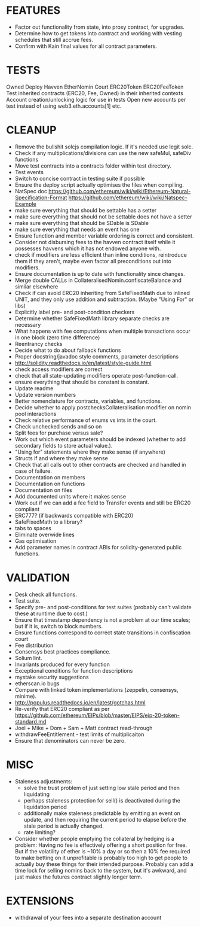 FEATURES
========
* Factor out functionality from state, into proxy contract, for upgrades.
* Determine how to get tokens into contract and working with vesting schedules that still accrue fees.
* Confirm with Kain final values for all contract parameters.

TESTS
=====
Owned
Deploy
Havven
EtherNomin
Court
ERC20Token
ERC20FeeToken
Test inherited contracts (ERC20, Fee, Owned) in their inherited contexts
Account creation/unlocking logic for use in tests
Open new accounts per test instead of using web3.eth.accounts[1] etc.


CLEANUP
=======
* Remove the bullshit solcjs compilation logic. If it's needed use legit solc.
* Check if any multiplications/divisions can use the new safeMul, safeDiv functions
* Move test contracts into a contracts folder within test directory.
* Test events
* Switch to concise contract in testing suite if possible
* Ensure the deploy script actually optimises the files when compiling.
* NatSpec doc https://github.com/ethereum/wiki/wiki/Ethereum-Natural-Specification-Format https://github.com/ethereum/wiki/wiki/Natspec-Example
* make sure everything that should be settable has a setter
* make sure everything that should not be settable does not have a setter
* make sure everything that should be SDable is SDable
* make sure everything that needs an event has one
* Ensure function and member variable ordering is correct and consistent.
* Consider not disbursing fees to the havven contract itself while it possesses havvens which it has not endowed anyone with.
* check if modifiers are less efficient than inline conditions, reintroduce them if they aren't, maybe even factor all preconditions out into modifiers.
* Ensure documentation is up to date with functionality since changes.
* Merge double CALLs in CollateralisedNomin.confiscateBalance and similar elsewhere
* Check if can avoid ERC20 inheriting from SafeFixedMath due to inlined UNIT, and they only use addition and subtraction. (Maybe "Using For" or libs)
* Explicitly label pre- and post-condition checkers
* Determine whether SafeFixedMath library separate checks are necessary
* What happens with fee computations when multiple transactions occur in one block (zero time difference)
* Reentrancy checks
* Decide what to do about fallback functions
* Proper docstring/javadoc style comments, parameter descriptions
* http://solidity.readthedocs.io/en/latest/style-guide.html
* check access modifiers are correct
* check that all state-updating modifiers operate post-function-call.
* ensure everything that should be constant is constant.
* Update readme
* Update version numbers
* Better nomenclature for contracts, variables, and functions.
* Decide whether to apply postchecksCollateralisation modifier on nomin pool interactions
* Check relative performance of enums vs ints in the court.
* Check unchecked sends and so on
* Split fees for purchase versus sale?
* Work out which event parameters should be indexed (whether to add secondary fields to store actual value.).
* "Using for" statements where they make sense (if anywhere)
* Structs if and where they make sense
* Check that all calls out to other contracts are checked and handled in case of failure.
* Documentation on members
* Documentation on functions
* Documentation on files
* Add documented units where it makes sense
* Work out if we can add a fee field to Transfer events and still be ERC20 compliant
* ERC777? (if backwards compatible with ERC20)
* SafeFixedMath to a library?
* tabs to spaces
* Eliminate overwide lines
* Gas optimisation
* Add parameter names in contract ABIs for solidity-generated public functions.

VALIDATION
==========
* Desk check all functions.
* Test suite.
* Specify pre- and post-conditions for test suites (probably can't validate these at runtime due to cost.)
* Ensure that timestamp dependency is not a problem at our time scales; but if it is, switch to block numbers.
* Ensure functions correspond to correct state transitions in confiscation court
* Fee distribution
* Consensys best practices compliance.
* Solium lint.
* Invariants produced for every function
* Exceptional conditions for function descriptions
* mystake security suggestions
* etherscan.io bugs
* Compare with linked token implementations (zeppelin, consensys, minime).
* http://populus.readthedocs.io/en/latest/gotchas.html
* Re-verify that ERC20 compliant as per https://github.com/ethereum/EIPs/blob/master/EIPS/eip-20-token-standard.md
* Joel + Mike + Dom + Sam + Matt contract read-through
* withdrawFeeEntitlement - test limits of multiplicaiton
* Ensure that denominators can never be zero.

MISC
====
* Staleness adjustments:
    - solve the trust problem of just setting low stale period and then liquidating
    - perhaps staleness protection for sell() is deactivated during the liquidation period
    - additionally make staleness predictable by emitting an event on update, and then requiring the current period to elapse before the stale period is actually changed.
    - rate limiting?
* Consider whether people emptying the collateral by hedging is a problem:
    Having no fee is effectively offering a short position for free. But if the volatility of ether is ~10% a day or so
    then a 10% fee required to make betting on it unprofitable is probably too high to get people to actually buy these things for their intended purpose.
    Probably can add a time lock for selling nomins back to the system, but it's awkward, and just makes the futures contract
    slightly longer term.

EXTENSIONS
==========
* withdrawal of your fees into a separate destination account
